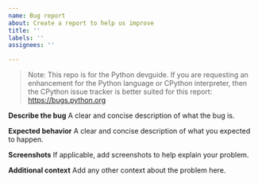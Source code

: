 ```yaml
---
name: Bug report
about: Create a report to help us improve
title: ''
labels: ''
assignees: ''

---
```


> Note: This repo is for the Python devguide. If you are requesting an
enhancement for the Python language or CPython interpreter,
then the CPython issue tracker is better
suited for this report: https://bugs.python.org

**Describe the bug**
A clear and concise description of what the bug is.

**Expected behavior**
A clear and concise description of what you expected to happen.

**Screenshots**
If applicable, add screenshots to help explain your problem.

**Additional context**
Add any other context about the problem here.
